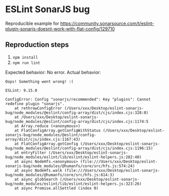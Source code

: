 # ESLint SonarJS bug

Reproducible example for https://community.sonarsource.com/t/eslint-plugin-sonarjs-doesnt-work-with-flat-config/129710

## Reproduction steps

1. `npm install`
2. `npm run lint`

Expected behavior: No error.
Actual behavior:

```
Oops! Something went wrong! :(

ESLint: 9.15.0

ConfigError: Config "sonarjs/recommended": Key "plugins": Cannot redefine plugin "sonarjs".
    at rethrowConfigError (/Users/xxx/Desktop/eslint-sonarjs-bug/node_modules/@eslint/config-array/dist/cjs/index.cjs:328:8)
    at /Users/xxx/Desktop/eslint-sonarjs-bug/node_modules/@eslint/config-array/dist/cjs/index.cjs:1174:5
    at Array.reduce (<anonymous>)
    at FlatConfigArray.getConfigWithStatus (/Users/xxx/Desktop/eslint-sonarjs-bug/node_modules/@eslint/config-array/dist/cjs/index.cjs:1167:43)
    at FlatConfigArray.getConfig (/Users/xxx/Desktop/eslint-sonarjs-bug/node_modules/@eslint/config-array/dist/cjs/index.cjs:1196:15)
    at entryFilter (/Users/xxx/Desktop/eslint-sonarjs-bug/node_modules/eslint/lib/eslint/eslint-helpers.js:282:40)
    at async NodeHfs.<anonymous> (file:///Users/xxx/Desktop/eslint-sonarjs-bug/node_modules/@humanfs/core/src/hfs.js:574:24)
    at async NodeHfs.walk (file:///Users/xxx/Desktop/eslint-sonarjs-bug/node_modules/@humanfs/core/src/hfs.js:614:3)
    at async globSearch (/Users/xxx/Desktop/eslint-sonarjs-bug/node_modules/eslint/lib/eslint/eslint-helpers.js:323:26)
    at async Promise.allSettled (index 0)
```